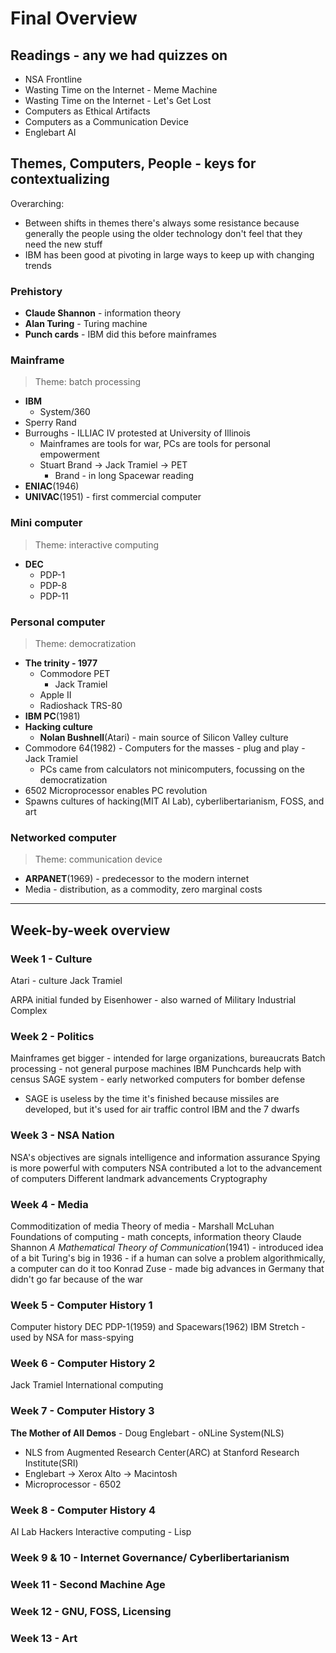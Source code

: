 # Final Overview

## Readings - any we had quizzes on
* NSA Frontline
* Wasting Time on the Internet - Meme Machine
* Wasting Time on the Internet - Let's Get Lost
* Computers as Ethical Artifacts
* Computers as a Communication Device
* Englebart AI

## Themes, Computers, People - keys for contextualizing
Overarching:
* Between shifts in themes there's always some resistance because generally the people using the older technology don't feel that they need the new stuff
* IBM has been good at pivoting in large ways to keep up with changing trends

### Prehistory
* **Claude Shannon** - information theory
* **Alan Turing** - Turing machine
* **Punch cards** - IBM did this before mainframes

### Mainframe
>Theme: batch processing

* **IBM**
  * System/360
* Sperry Rand
* Burroughs - ILLIAC IV protested at University of Illinois
  * Mainframes are tools for war, PCs are tools for personal empowerment
  * Stuart Brand -> Jack Tramiel -> PET
    * Brand - in long Spacewar reading
* **ENIAC**(1946)
* **UNIVAC**(1951) - first commercial computer

### Mini computer
>Theme: interactive computing

* **DEC**
  * PDP-1
  * PDP-8
  * PDP-11

### Personal computer
> Theme: democratization

* **The trinity - 1977**
  * Commodore PET
    * Jack Tramiel
  * Apple II
  * Radioshack TRS-80
* **IBM PC**(1981)
* **Hacking culture**
  * **Nolan Bushnell**(Atari) - main source of Silicon Valley culture
* Commodore 64(1982) - Computers for the masses - plug and play - Jack Tramiel
  * PCs came from calculators not minicomputers, focussing on the democratization
* 6502 Microprocessor enables PC revolution
* Spawns cultures of hacking(MIT AI Lab), cyberlibertarianism, FOSS, and art

### Networked computer
>Theme: communication device

* **ARPANET**(1969) - predecessor to the modern internet
* Media - distribution, as a commodity, zero marginal costs

---

## Week-by-week overview
### Week 1 - Culture
Atari - culture
Jack Tramiel

ARPA initial funded by Eisenhower - also warned of Military Industrial Complex

### Week 2 - Politics
Mainframes get bigger - intended for large organizations, bureaucrats
Batch processing - not general purpose machines
IBM Punchcards help with census
SAGE system - early networked computers for bomber defense
* SAGE is useless by the time it's finished because missiles are developed, but it's used for air traffic control
IBM and the 7 dwarfs

### Week 3 - NSA Nation
NSA's objectives are signals intelligence and information assurance
Spying is more powerful with computers
NSA contributed a lot to the advancement of computers
Different landmark advancements
Cryptography

### Week 4 - Media
Commoditization of media
Theory of media - Marshall McLuhan
Foundations of computing - math concepts, information theory Claude Shannon
*A Mathematical Theory of Communication*(1941) - introduced idea of a bit
Turing's big in 1936 - if a human can solve a problem algorithmically, a computer can do it too
Konrad Zuse - made big advances in Germany that didn't go far because of the war

### Week 5 - Computer History 1
Computer history
DEC
PDP-1(1959) and Spacewars(1962)
IBM Stretch - used by NSA for mass-spying

### Week 6 - Computer History 2
Jack Tramiel
International computing

### Week 7 - Computer History 3
**The Mother of All Demos** - Doug Englebart - oNLine System(NLS)
  * NLS from Augmented Research Center(ARC) at Stanford Research Institute(SRI)
* Englebart -> Xerox Alto -> Macintosh
* Microprocessor - 6502

### Week 8 - Computer History 4
AI Lab
Hackers
Interactive computing - Lisp

### Week 9 & 10 - Internet Governance/ Cyberlibertarianism


### Week 11 - Second Machine Age


### Week 12 - GNU, FOSS, Licensing


### Week 13 - Art
